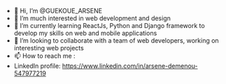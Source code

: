 - 👋 Hi, I’m @GUEKOUE_ARSENE
- 👀 I’m much interested in web development and design
- 🌱 I’m currently learning ReactJs, Python and Django framework to develop my skills on web and mobile applications
- 💞️ I’m looking to collaborate with a team of web developers, working on interesting web projects
- 📫 How to reach me :
- LinkedIn profile: https://www.linkedin.com/in/arsene-demenou-547977219

<!---
GUEKOUE/GUEKOUE is a ✨ special ✨ repository because its `README.md` (this file) appears on your GitHub profile.
You can click the Preview link to take a look at your changes.
--->

